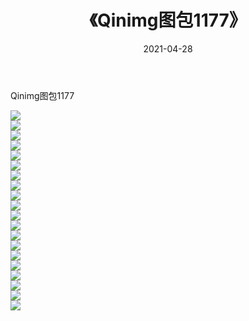 ﻿---
layout: post
title:  《Qinimg图包1177》
date:   2021-04-28
img: http://imgx.orgx.ga/Qinimg图包/Qinimg图包1177/000.jpg
categories: [美女, 清纯, 唯美]
---

Qinimg图包1177

 ![](http://imgx.orgx.ga/Qinimg图包/Qinimg图包1177/001.jpg) <br>![](http://imgx.orgx.ga/Qinimg图包/Qinimg图包1177/002.jpg) <br>![](http://imgx.orgx.ga/Qinimg图包/Qinimg图包1177/003.jpg) <br>![](http://imgx.orgx.ga/Qinimg图包/Qinimg图包1177/004.jpg) <br>![](http://imgx.orgx.ga/Qinimg图包/Qinimg图包1177/005.jpg) <br>![](http://imgx.orgx.ga/Qinimg图包/Qinimg图包1177/006.jpg) <br>![](http://imgx.orgx.ga/Qinimg图包/Qinimg图包1177/007.jpg) <br>![](http://imgx.orgx.ga/Qinimg图包/Qinimg图包1177/008.jpg) <br>![](http://imgx.orgx.ga/Qinimg图包/Qinimg图包1177/009.jpg) <br>![](http://imgx.orgx.ga/Qinimg图包/Qinimg图包1177/010.jpg) <br>![](http://imgx.orgx.ga/Qinimg图包/Qinimg图包1177/011.jpg) <br>![](http://imgx.orgx.ga/Qinimg图包/Qinimg图包1177/012.jpg) <br>![](http://imgx.orgx.ga/Qinimg图包/Qinimg图包1177/013.jpg) <br>![](http://imgx.orgx.ga/Qinimg图包/Qinimg图包1177/014.jpg) <br>![](http://imgx.orgx.ga/Qinimg图包/Qinimg图包1177/015.jpg) <br>![](http://imgx.orgx.ga/Qinimg图包/Qinimg图包1177/016.jpg) <br>![](http://imgx.orgx.ga/Qinimg图包/Qinimg图包1177/017.jpg) <br>![](http://imgx.orgx.ga/Qinimg图包/Qinimg图包1177/018.jpg) <br>![](http://imgx.orgx.ga/Qinimg图包/Qinimg图包1177/019.jpg) <br>![](http://imgx.orgx.ga/Qinimg图包/Qinimg图包1177/020.jpg) <br>